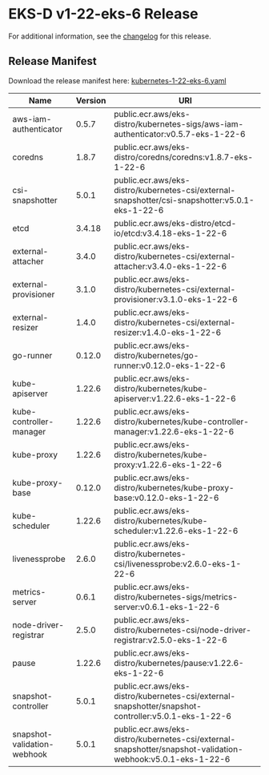# EKS-D v1-22-eks-6 Release

For additional information, see the [changelog](CHANGELOG-v1-22-eks-6.md) for this release.

## Release Manifest
Download the release manifest here: [kubernetes-1-22-eks-6.yaml](https://distro.eks.amazonaws.com/kubernetes-1-22/kubernetes-1-22-eks-6.yaml)

| Name | Version | URI |
|------|---------|-----|
| aws-iam-authenticator | 0.5.7 | public.ecr.aws/eks-distro/kubernetes-sigs/aws-iam-authenticator:v0.5.7-eks-1-22-6 |
| coredns | 1.8.7 | public.ecr.aws/eks-distro/coredns/coredns:v1.8.7-eks-1-22-6 |
| csi-snapshotter | 5.0.1 | public.ecr.aws/eks-distro/kubernetes-csi/external-snapshotter/csi-snapshotter:v5.0.1-eks-1-22-6 |
| etcd | 3.4.18 | public.ecr.aws/eks-distro/etcd-io/etcd:v3.4.18-eks-1-22-6 |
| external-attacher | 3.4.0 | public.ecr.aws/eks-distro/kubernetes-csi/external-attacher:v3.4.0-eks-1-22-6 |
| external-provisioner | 3.1.0 | public.ecr.aws/eks-distro/kubernetes-csi/external-provisioner:v3.1.0-eks-1-22-6 |
| external-resizer | 1.4.0 | public.ecr.aws/eks-distro/kubernetes-csi/external-resizer:v1.4.0-eks-1-22-6 |
| go-runner | 0.12.0 | public.ecr.aws/eks-distro/kubernetes/go-runner:v0.12.0-eks-1-22-6 |
| kube-apiserver | 1.22.6 | public.ecr.aws/eks-distro/kubernetes/kube-apiserver:v1.22.6-eks-1-22-6 |
| kube-controller-manager | 1.22.6 | public.ecr.aws/eks-distro/kubernetes/kube-controller-manager:v1.22.6-eks-1-22-6 |
| kube-proxy | 1.22.6 | public.ecr.aws/eks-distro/kubernetes/kube-proxy:v1.22.6-eks-1-22-6 |
| kube-proxy-base | 0.12.0 | public.ecr.aws/eks-distro/kubernetes/kube-proxy-base:v0.12.0-eks-1-22-6 |
| kube-scheduler | 1.22.6 | public.ecr.aws/eks-distro/kubernetes/kube-scheduler:v1.22.6-eks-1-22-6 |
| livenessprobe | 2.6.0 | public.ecr.aws/eks-distro/kubernetes-csi/livenessprobe:v2.6.0-eks-1-22-6 |
| metrics-server | 0.6.1 | public.ecr.aws/eks-distro/kubernetes-sigs/metrics-server:v0.6.1-eks-1-22-6 |
| node-driver-registrar | 2.5.0 | public.ecr.aws/eks-distro/kubernetes-csi/node-driver-registrar:v2.5.0-eks-1-22-6 |
| pause | 1.22.6 | public.ecr.aws/eks-distro/kubernetes/pause:v1.22.6-eks-1-22-6 |
| snapshot-controller | 5.0.1 | public.ecr.aws/eks-distro/kubernetes-csi/external-snapshotter/snapshot-controller:v5.0.1-eks-1-22-6 |
| snapshot-validation-webhook | 5.0.1 | public.ecr.aws/eks-distro/kubernetes-csi/external-snapshotter/snapshot-validation-webhook:v5.0.1-eks-1-22-6 |
